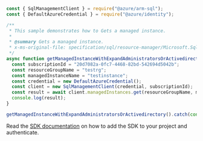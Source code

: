```javascript
const { SqlManagementClient } = require("@azure/arm-sql");
const { DefaultAzureCredential } = require("@azure/identity");

/**
 * This sample demonstrates how to Gets a managed instance.
 *
 * @summary Gets a managed instance.
 * x-ms-original-file: specification/sql/resource-manager/Microsoft.Sql/preview/2021-05-01-preview/examples/ManagedInstanceGetWithExpandEqualsAdministrators.json
 */
async function getManagedInstanceWithExpandAdministratorsOrActivedirectory() {
  const subscriptionId = "20d7082a-0fc7-4468-82bd-542694d5042b";
  const resourceGroupName = "testrg";
  const managedInstanceName = "testinstance";
  const credential = new DefaultAzureCredential();
  const client = new SqlManagementClient(credential, subscriptionId);
  const result = await client.managedInstances.get(resourceGroupName, managedInstanceName);
  console.log(result);
}

getManagedInstanceWithExpandAdministratorsOrActivedirectory().catch(console.error);
```

Read the [SDK documentation](https://github.com/Azure/azure-sdk-for-js/blob/%40azure%2Farm-sql_9.0.1/sdk/sql/arm-sql/README.md) on how to add the SDK to your project and authenticate.
